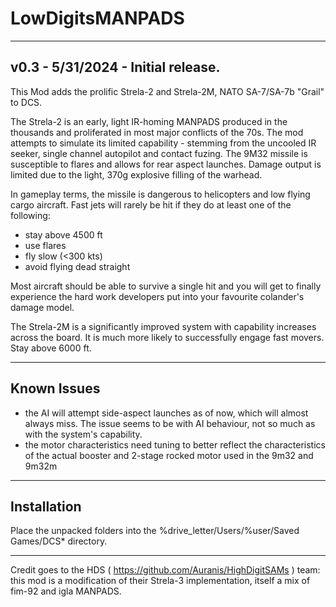 # LowDigitsMANPADS
-----------------------------------
v0.3 - 5/31/2024 - Initial release.
-----------------------------------
This Mod adds the prolific Strela-2 and Strela-2M, NATO SA-7/SA-7b "Grail" to DCS.

The Strela-2 is an early, light IR-homing MANPADS produced in the thousands and proliferated in most major conflicts of the 70s. 
The mod attempts to simulate its limited capability - stemming from the uncooled IR seeker, single channel autopilot and contact fuzing. 
The 9M32 missile is susceptible to flares and allows for rear aspect launches. Damage output is limited due to the light, 370g explosive filling of the warhead.

In gameplay terms, the missile is dangerous to helicopters and low flying cargo aircraft.
Fast jets will rarely be hit if they do at least one of the following:
* stay above 4500 ft
* use flares
* fly slow (<300 kts)
* avoid flying dead straight

Most aircraft should be able to survive a single hit and you will get to finally experience the hard work developers put into your favourite colander's damage model. 

The Strela-2M is a significantly improved system with capability increases across the board. It is much more likely to successfully engage fast movers.
Stay above 6000 ft.

------------
Known Issues
------------
* the AI will attempt side-aspect launches as of now, which will almost always miss. The issue seems to be with AI behaviour, not so much as with the system's capability.
* the motor characteristics need tuning to better reflect the characteristics of the actual booster and 2-stage rocked motor used in the 9m32 and 9m32m

------------
Installation
------------
Place the unpacked folders into the %drive_letter/Users/%user/Saved Games/DCS* directory.

------------
Credit goes to the HDS ( https://github.com/Auranis/HighDigitSAMs ) team: this mod is a modification of their Strela-3 implementation, itself a mix of fim-92 and igla MANPADS. 
